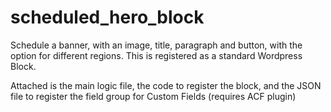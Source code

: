 # scheduled_hero_block
Schedule a banner, with an image, title, paragraph and button, with the option for different regions. This is registered as a standard Wordpress Block.

Attached is the main logic file, the code to register the block, and the JSON file to register the field group for Custom Fields (requires ACF plugin)
